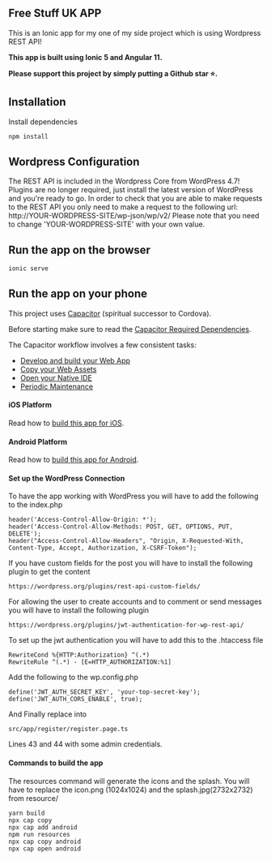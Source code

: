 ## Free Stuff UK APP

This is an Ionic app for my one of my side project which is using Wordpress REST API!

**This app is built using Ionic 5 and Angular 11.**

**Please support this project by simply putting a Github star ⭐.**


## Installation

Install  dependencies
```sh
npm install
```

## Wordpress Configuration

The REST API is included in the Wordpress Core from WordPress 4.7! Plugins are no longer required, just install the latest version of WordPress and you're ready to go.
In order to check that you are able to make requests to the REST API you only need to make a request to the following url: http://YOUR-WORDPRESS-SITE/wp-json/wp/v2/
Please note that you need to change 'YOUR-WORDPRESS-SITE' with your own value.


## Run the app on the browser

```sh
ionic serve
```

## Run the app on your phone
This project uses [Capacitor](https://capacitor.ionicframework.com/docs/) (spiritual successor to Cordova).

Before starting make sure to read the [Capacitor Required Dependencies](https://capacitor.ionicframework.com/docs/getting-started/dependencies).

The Capacitor workflow involves a few consistent tasks:
- [Develop and build your Web App](https://capacitor.ionicframework.com/docs/basics/workflow/#1-develop-and-build-your-web-app)
- [Copy your Web Assets](https://capacitor.ionicframework.com/docs/basics/workflow/#2-copy-your-web-assets)
- [Open your Native IDE](https://capacitor.ionicframework.com/docs/basics/workflow/#3-open-your-native-ide)
- [Periodic Maintenance](https://capacitor.ionicframework.com/docs/basics/workflow/#4-periodic-maintenance)

#### iOS Platform
Read how to [build this app for iOS](https://capacitor.ionicframework.com/docs/basics/building-your-app#ios).

#### Android Platform
Read how to [build this app for Android](https://capacitor.ionicframework.com/docs/basics/building-your-app#android).



#### Set up the WordPress Connection
To have the app working with WordPress you will have to add the following to the index.php

```
header('Access-Control-Allow-Origin: *');
header('Access-Control-Allow-Methods: POST, GET, OPTIONS, PUT, DELETE');
header("Access-Control-Allow-Headers", "Origin, X-Requested-With, Content-Type, Accept, Authorization, X-CSRF-Token");
```


If you have custom fields for the post you will have to install the following plugin to get the content

```
https://wordpress.org/plugins/rest-api-custom-fields/
```

For allowing the user to create accounts and to comment or send messages you will have to install the following plugin

```
https://wordpress.org/plugins/jwt-authentication-for-wp-rest-api/
```

To set up the jwt  authentication you will have to add this to the .htaccess file

```
RewriteCond %{HTTP:Authorization} ^(.*)
RewriteRule ^(.*) - [E=HTTP_AUTHORIZATION:%1]
```

Add the following to the wp.config.php

```
define('JWT_AUTH_SECRET_KEY', 'your-top-secret-key');
define('JWT_AUTH_CORS_ENABLE', true);

```

And Finally replace into 
```
src/app/register/register.page.ts
```

Lines 43 and 44 with some admin credentials. 


#### Commands to build the app

The resources command will generate the icons and the splash.
You will have to replace the icon.png (1024x1024) and the splash.jpg(2732x2732) from resource/ 

```
yarn build
npx cap copy
npx cap add android
npm run resources
npx cap copy android
npx cap open android
```
